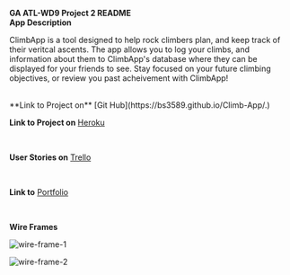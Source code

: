 **GA ATL-WD9 Project 2 README**
<br>
**App Description** 

ClimbApp is a tool designed to help rock climbers plan, and keep track of their veritcal ascents. The app allows you to log your climbs, and information about them to ClimbApp's database where they can be displayed for your friends to see. Stay focused on your future climbing objectives, or review you past acheivement with ClimbApp!

<br>
**Link to Project on** [Git Hub](https://bs3589.github.io/Climb-App/.)

<br>

**Link to Project on** [Heroku](https://fierce-river-35093.herokuapp.com/)

<br>

**User Stories on** [Trello](https://trello.com/b/LurdW9S4/wdi-project-2)

<br>

**Link to** [Portfolio](https://bs3589.github.io/Portfolio/)

<br>

**Wire Frames**

![wire-frame-1](http://i.imgur.com/jcV9m6w.jpg)

![wire-frame-2](http://i.imgur.com/Fkoe7MT.jpg)

